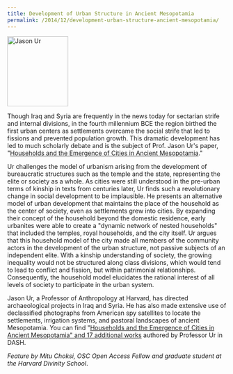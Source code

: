 ```yaml
---
title: Development of Urban Structure in Ancient Mesopotamia
permalink: /2014/12/development-urban-structure-ancient-mesopotamia/
---
```

<img src="{{site.baseurl}}/assets/img/Ur%20headshot%20Aug%202013%20Erbil.jpg" alt="Jason Ur" title="Jason Ur" style="vertical-align: top;" class="floatleft" height="161" width="140">

Though Iraq and Syria are frequently in the news today for sectarian strife and internal divisions, in the fourth millennium BCE the region birthed the first urban centers as settlements overcame the social strife that led to fissions and prevented population growth. This dramatic development has led to much scholarly debate and is the subject of Prof. Jason Ur's paper, "[Households and the Emergence of Cities in Ancient Mesopotamia](http://dash.harvard.edu/handle/1/12490321)."

Ur challenges the model of urbanism arising from the development of bureaucratic structures such as the temple and the state, representing the elite or society as a whole. As cities were still understood in the pre-urban terms of kinship in texts from centuries later, Ur finds such a revolutionary change in social development to be implausible. He presents an alternative model of urban development that maintains the place of the household as the center of society, even as settlements grew into cities. By expanding their concept of the household beyond the domestic residence, early urbanites were able to create a "dynamic network of nested households" that included the temples, royal households, and the city itself. Ur argues that this household model of the city made all members of the community actors in the development of the urban structure, not passive subjects of an independent elite. With a kinship understanding of society, the growing inequality would not be structured along class divisions, which would tend to lead to conflict and fission, but within patrimonial relationships. Consequently, the household model elucidates the rational interest of all levels of society to participate in the urban system.

Jason Ur, a Professor of Anthropology at Harvard, has directed archaeological projects in Iraq and Syria. He has also made extensive use of declassified photographs from American spy satellites to locate the settlements, irrigation systems, and pastoral landscapes of ancient Mesopotamia. You can find "[Households and the Emergence of Cities in Ancient Mesopotamia" and 17 additional works](http://dash.harvard.edu/browse?type=harvardAuthor&authority=e3a23c5a43c61546295826431d46ce72) authored by Professor Ur in DASH. 

_Feature by Mitu Choksi, OSC Open Access Fellow and graduate student at the Harvard Divinity School_. 
